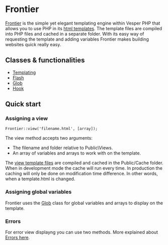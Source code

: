 # Frontier

[Frontier](Frontier.md) is the simple yet elegant templating engine within Vesper PHP that allows you to use PHP in its [html templates](Views.md). The template files are compiled into PHP files and cached in a separate folder. With its easy way of requesting the template and adding variables Frontier makes building websites quick really easy.

## Classes & functionalities

- [Templating](Views.md)
- [Flash](Flash.md)
- [Glob](Glob.md)
- [Hook](Hook.md)

## Quick start

### Assigning a view

```
Frontier::view('filename.html', [array]);
```
The view method accepts two arguments:
- The filename and folder relative to Public\Views.
- An array of variables and arrays to work with on the template.

The [view template files](Views.md) are compiled and cached in the Public/Cache folder. When in development mode the cache will run every time. In production the caching will only be done on modification time difference. In other words, when a template.html is changed.

### Assigning global variables

Frontier uses the [Glob](Glob.md) class for global variables and arrays to display on the template. 

### Errors
For error view displayng you can use two methods. More explained about [Errors here](Error.md).

